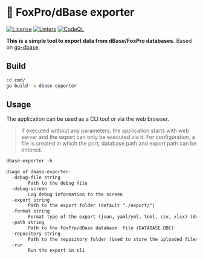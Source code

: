 # 🦊 FoxPro/dBase exporter

[![License](https://img.shields.io/badge/License-BSD_3--Clause-blue.svg)](https://github.com/LaKiS-GbR/go-dbase-export/blob/main/LICENSE)
[![Linters](https://github.com/LaKiS-GbR/go-dbase-export/workflows/Linters/badge.svg)](https://github.com/LaKiS-GbR/go-dbase-export)
[![CodeQL](https://github.com/LaKiS-GbR/go-dbase-export/workflows/CodeQL/badge.svg)](https://github.com/LaKiS-GbR/go-dbase-export)

**This is a simple tool to export data from dBase/FoxPro databases.**
Based on [go-dbase](github.com/Valentin-Kaiser/go-dbase).

## Build

```bash
cd cmd/
go build -o dbase-exporter
```

## Usage

The application can be used as a CLI tool or via the web browser.

> If executed without any parameters, the application starts with web server and the export can only be executed via it. For configuration, a file is created in which the port, database path and export path can be entered.

```txt
dbase-exporter -h

Usage of dbase-exporter:
  -debug-file string
        Path to the debug file
  -debug-screen
        Log debug information to the screen
  -export string
        Path to the export folder (default "./export/")
  -format string
        Format type of the export (json, yaml/yml, toml, csv, xlsx) (default "json")
  -path string
        Path to the FoxPro/dBase database  file (DATABASE.DBC)
  -repository string
        Path to the repository folder (Used to store the uploaded files) (default "./repository")
  -run
        Run the export in cli
```
